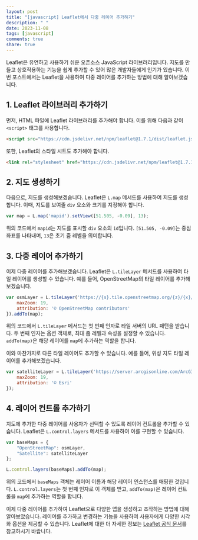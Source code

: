 ```yaml
---
layout: post
title: "[javascript] Leaflet에서 다중 레이어 추가하기"
description: " "
date: 2023-11-08
tags: [javascript]
comments: true
share: true
---
```


Leaflet은 유연하고 사용하기 쉬운 오픈소스 JavaScript 라이브러리입니다. 지도를 만들고 상호작용하는 기능을 쉽게 추가할 수 있어 많은 개발자들에게 인기가 있습니다. 이번 포스트에서는 Leaflet을 사용하여 다중 레이어를 추가하는 방법에 대해 알아보겠습니다.

## 1. Leaflet 라이브러리 추가하기
먼저, HTML 파일에 Leaflet 라이브러리를 추가해야 합니다. 이를 위해 다음과 같이 `<script>` 태그를 사용합니다. 
```html
<script src="https://cdn.jsdelivr.net/npm/leaflet@1.7.1/dist/leaflet.js"></script>
```
또한, Leaflet의 스타일 시트도 추가해야 합니다.
```html
<link rel="stylesheet" href="https://cdn.jsdelivr.net/npm/leaflet@1.7.1/dist/leaflet.css">
```

## 2. 지도 생성하기
다음으로, 지도를 생성해보겠습니다. Leaflet은 `L.map` 메서드를 사용하여 지도를 생성합니다. 이때, 지도를 보여줄 `div` 요소와 크기를 지정해야 합니다.
```javascript
var map = L.map('mapid').setView([51.505, -0.09], 13);
```
위의 코드에서 `mapid`는 지도를 표시할 `div` 요소의 `id`입니다. `[51.505, -0.09]`는 중심 좌표를 나타내며, `13`은 초기 줌 레벨을 의미합니다.

## 3. 다중 레이어 추가하기
이제 다중 레이어를 추가해보겠습니다. Leaflet은 `L.tileLayer` 메서드를 사용하여 타일 레이어를 생성할 수 있습니다. 예를 들어, OpenStreetMap의 타일 레이어를 추가해보겠습니다.
```javascript
var osmLayer = L.tileLayer('https://{s}.tile.openstreetmap.org/{z}/{x}/{y}.png', {
    maxZoom: 19,
    attribution: '© OpenStreetMap contributors'
}).addTo(map);
```
위의 코드에서 `L.tileLayer` 메서드는 첫 번째 인자로 타일 서버의 URL 패턴을 받습니다. 두 번째 인자는 옵션 객체로, 최대 줌 레벨과 속성을 설정할 수 있습니다. `addTo(map)`은 해당 레이어를 `map`에 추가하는 역할을 합니다.

이와 마찬가지로 다른 타일 레이어도 추가할 수 있습니다. 예를 들어, 위성 지도 타일 레이어를 추가해보겠습니다.
```javascript
var satelliteLayer = L.tileLayer('https://server.arcgisonline.com/ArcGIS/rest/services/World_Imagery/MapServer/tile/{z}/{y}/{x}', {
    maxZoom: 19,
    attribution: '© Esri'
});
```

## 4. 레이어 컨트롤 추가하기
지도에 추가한 다중 레이어를 사용자가 선택할 수 있도록 레이어 컨트롤을 추가할 수 있습니다. Leaflet은 `L.control.layers` 메서드를 사용하여 이를 구현할 수 있습니다.
```javascript
var baseMaps = {
    "OpenStreetMap": osmLayer,
    "Satellite": satelliteLayer
};

L.control.layers(baseMaps).addTo(map);
```
위의 코드에서 `baseMaps` 객체는 레이어 이름과 해당 레이어 인스턴스를 매핑한 것입니다. `L.control.layers`는 첫 번째 인자로 이 객체를 받고, `addTo(map)`은 레이어 컨트롤을 `map`에 추가하는 역할을 합니다.

이제 다중 레이어를 추가하여 Leaflet으로 다양한 맵을 생성하고 조작하는 방법에 대해 알아보았습니다. 레이어를 추가하고 변경하는 기능을 사용하여 사용자에게 다양한 시각화 옵션을 제공할 수 있습니다. Leaflet에 대한 더 자세한 정보는 [Leaflet 공식 문서](https://leafletjs.com/)를 참고하시기 바랍니다.